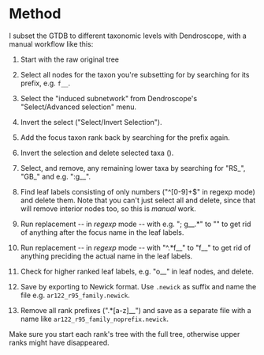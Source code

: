 # Method

I subset the GTDB to different taxonomic levels with Dendroscope, with a manual
workflow like this:

1. Start with the raw original tree

2. Select all nodes for the taxon you're subsetting for by searching for its
   prefix, e.g. `f__`.

3. Select the "induced subnetwork" from Dendroscope's "Select/Advanced
   selection" menu.

4. Invert the select ("Select/Invert Selection").

5. Add the focus taxon rank back by searching for the prefix again.

6. Invert the selection and delete selected taxa (<ctrl><backspace>).

7. Select, and remove, any remaining lower taxa by searching for "RS_", "GB_"
   and e.g. ":g__".

8. Find leaf labels consisting of only numbers ("^[0-9]+$" in regexp mode) and
   delete them. Note that you can't just select all and delete, since that will
   remove interior nodes too, so this is *manual* work.

9. Run replacement -- in *regexp* mode -- with e.g. "; g__.*" to "" to get rid
   of anything after the focus name in the leaf labels.

10. Run replacement -- in *regexp* mode -- with "^.*f__" to "f__" to get
    rid of anything preciding the actual name in the leaf labels.

11. Check for higher ranked leaf labels, e.g. "o__" in leaf nodes, and delete.

11. Save by exporting to Newick format. Use `.newick` as suffix and name the
    file e.g. `ar122_r95_family.newick`.

12. Remove all rank prefixes (".*[a-z]__") and save as a separate file with a
    name like `ar122_r95_family_noprefix.newick`.

Make sure you start each rank's tree with the full tree, otherwise upper ranks
might have disappeared.
